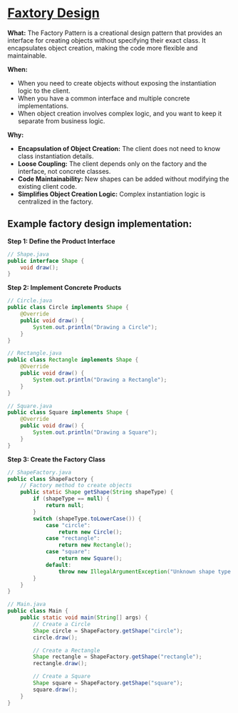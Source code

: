 # [Faxtory Design](https://github.com/Khair9/Year-2-CompSci-Notes/blob/main/OOSE2/Design%20Patterns.md)
**What:**
The Factory Pattern is a creational design pattern that provides an interface for creating objects without specifying their exact class. It encapsulates object creation, making the code more flexible and maintainable.


**When:**
- When you need to create objects without exposing the instantiation logic to the client.
- When you have a common interface and multiple concrete implementations.
- When object creation involves complex logic, and you want to keep it separate from business logic.

**Why:**
- **Encapsulation of Object Creation:** The client does not need to know class instantiation details.
- **Loose Coupling:** The client depends only on the factory and the interface, not concrete classes.
- **Code Maintainability:** New shapes can be added without modifying the existing client code.
- **Simplifies Object Creation Logic:** Complex instantiation logic is centralized in the factory.

## Example factory design implementation:
**Step 1: Define the Product Interface**
```java
// Shape.java
public interface Shape {
    void draw();
}
```
**Step 2: Implement Concrete Products**

```java
// Circle.java
public class Circle implements Shape {
    @Override
    public void draw() {
        System.out.println("Drawing a Circle");
    }
}

```

```java
// Rectangle.java
public class Rectangle implements Shape {
    @Override
    public void draw() {
        System.out.println("Drawing a Rectangle");
    }
}

```

```java
// Square.java
public class Square implements Shape {
    @Override
    public void draw() {
        System.out.println("Drawing a Square");
    }
}

```
**Step 3: Create the Factory Class**

```java
// ShapeFactory.java
public class ShapeFactory {
    // Factory method to create objects
    public static Shape getShape(String shapeType) {
        if (shapeType == null) {
            return null;
        }
        switch (shapeType.toLowerCase()) {
            case "circle":
                return new Circle();
            case "rectangle":
                return new Rectangle();
            case "square":
                return new Square();
            default:
                throw new IllegalArgumentException("Unknown shape type: " + shapeType);
        }
    }
}
```

```java
// Main.java
public class Main {
    public static void main(String[] args) {
        // Create a Circle
        Shape circle = ShapeFactory.getShape("circle");
        circle.draw();

        // Create a Rectangle
        Shape rectangle = ShapeFactory.getShape("rectangle");
        rectangle.draw();

        // Create a Square
        Shape square = ShapeFactory.getShape("square");
        square.draw();
    }
}
```



